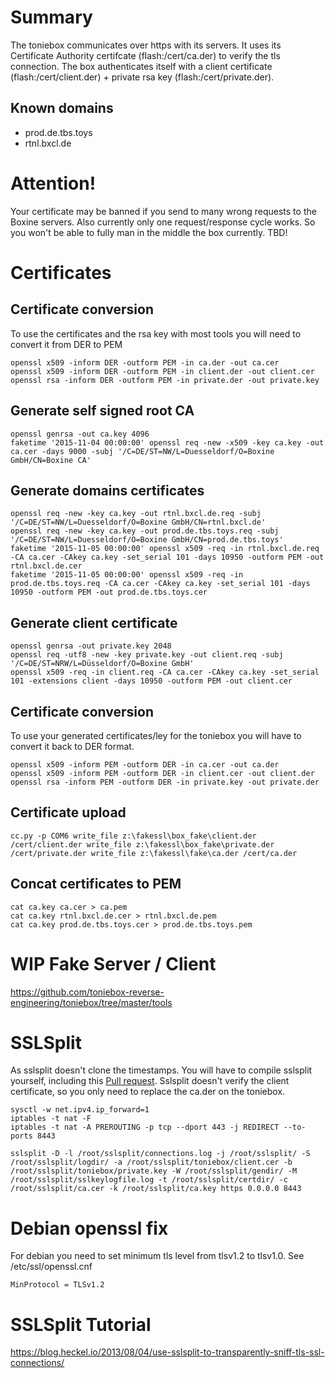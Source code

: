 # Summary
The toniebox communicates over https with its servers. It uses its Certificate Authority certifcate (flash:/cert/ca.der) to verify the tls connection. The box authenticates itself with a client certificate (flash:/cert/client.der) + private rsa key (flash:/cert/private.der).
## Known domains
* prod.de.tbs.toys
* rtnl.bxcl.de

# Attention!
Your certificate may be banned if you send to many wrong requests to the Boxine servers. Also currently only one request/response cycle works. So you won't be able to fully man in the middle the box currently. TBD!

# Certificates

## Certificate conversion
To use the certificates and the rsa key with most tools you will need to convert it from DER to PEM
```
openssl x509 -inform DER -outform PEM -in ca.der -out ca.cer
openssl x509 -inform DER -outform PEM -in client.der -out client.cer
openssl rsa -inform DER -outform PEM -in private.der -out private.key
```

## Generate self signed root CA
```
openssl genrsa -out ca.key 4096
faketime '2015-11-04 00:00:00' openssl req -new -x509 -key ca.key -out ca.cer -days 9000 -subj '/C=DE/ST=NW/L=Duesseldorf/O=Boxine GmbH/CN=Boxine CA'
```

## Generate domains certificates
```
openssl req -new -key ca.key -out rtnl.bxcl.de.req -subj '/C=DE/ST=NW/L=Duesseldorf/O=Boxine GmbH/CN=rtnl.bxcl.de'
openssl req -new -key ca.key -out prod.de.tbs.toys.req -subj '/C=DE/ST=NW/L=Duesseldorf/O=Boxine GmbH/CN=prod.de.tbs.toys'
faketime '2015-11-05 00:00:00' openssl x509 -req -in rtnl.bxcl.de.req -CA ca.cer -CAkey ca.key -set_serial 101 -days 10950 -outform PEM -out rtnl.bxcl.de.cer
faketime '2015-11-05 00:00:00' openssl x509 -req -in prod.de.tbs.toys.req -CA ca.cer -CAkey ca.key -set_serial 101 -days 10950 -outform PEM -out prod.de.tbs.toys.cer
```

## Generate client certificate
```
openssl genrsa -out private.key 2048
openssl req -utf8 -new -key private.key -out client.req -subj '/C=DE/ST=NRW/L=Düsseldorf/O=Boxine GmbH'
openssl x509 -req -in client.req -CA ca.cer -CAkey ca.key -set_serial 101 -extensions client -days 10950 -outform PEM -out client.cer

```

## Certificate conversion
To use your generated certificates/ley for the toniebox you will have to convert it back to DER format.
```
openssl x509 -inform PEM -outform DER -in ca.cer -out ca.der
openssl x509 -inform PEM -outform DER -in client.cer -out client.der
openssl rsa -inform PEM -outform DER -in private.key -out private.der
```

## Certificate upload
```
cc.py -p COM6 write_file z:\fakessl\box_fake\client.der /cert/client.der write_file z:\fakessl\box_fake\private.der /cert/private.der write_file z:\fakessl\fake\ca.der /cert/ca.der
```

## Concat certificates to PEM
```
cat ca.key ca.cer > ca.pem
cat ca.key rtnl.bxcl.de.cer > rtnl.bxcl.de.pem
cat ca.key prod.de.tbs.toys.cer > prod.de.tbs.toys.pem
```

# WIP Fake Server / Client
https://github.com/toniebox-reverse-engineering/toniebox/tree/master/tools

# SSLSplit
As sslsplit doesn't clone the timestamps. You will have to compile sslsplit yourself, including this [Pull request](https://github.com/droe/sslsplit/pull/265).
Sslsplit doesn't verify the client certificate, so you only need to replace the ca.der on the toniebox.
```
sysctl -w net.ipv4.ip_forward=1
iptables -t nat -F
iptables -t nat -A PREROUTING -p tcp --dport 443 -j REDIRECT --to-ports 8443

sslsplit -D -l /root/sslsplit/connections.log -j /root/sslsplit/ -S /root/sslsplit/logdir/ -a /root/sslsplit/toniebox/client.cer -b /root/sslsplit/toniebox/private.key -W /root/sslsplit/gendir/ -M /root/sslsplit/sslkeylogfile.log -t /root/sslsplit/certdir/ -c /root/sslsplit/ca.cer -k /root/sslsplit/ca.key https 0.0.0.0 8443
```

# Debian openssl fix
For debian you need to set minimum tls level from tlsv1.2 to tlsv1.0.
See /etc/ssl/openssl.cnf 
```
MinProtocol = TLSv1.2
```

# SSLSplit Tutorial
https://blog.heckel.io/2013/08/04/use-sslsplit-to-transparently-sniff-tls-ssl-connections/